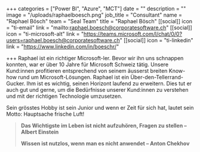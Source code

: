 +++
categories = ["Power BI", "Azure", "MCT"]
date = ""
description = ""
image = "/uploads/raphaelboesch.png"
job_title = "Consultant"
name = "Raphael Bösch"
team = "Seal Team"
title = "Raphael Bösch"
[[social]]
icon = "ti-email"
link = "mailto:raphael.boesch@corporatesoftware.ch"
[[social]]
icon = "ti-microsoft-alt"
link = "https://teams.microsoft.com/l/chat/0/0?users=raphael.boesch@corporatesoftware.ch"
[[social]]
icon = "ti-linkedin"
link = "https://www.linkedin.com/in/boeschr/"

+++
Raphael ist ein richtiger Microsoft-ler. Bevor wir ihn uns schnappen konnten, war er über 10 Jahre für Microsoft Schweiz tätig. Unsere Kund:innen profitieren entsprechend von seinem äusserst breiten Know-how rund um Microsoft-Lösungen. Raphael ist ein Über-den-Tellerrand-Gucker. Ihm ist es wichtig, seinen Horizont laufend zu erweitern. Dies tut er auch gut und gerne, um die Bedürfnisse unserer Kund:innen zu verstehen und mit der richtigen Technologie umzusetzen.

Sein grösstes Hobby ist sein Junior und wenn er Zeit für sich hat, lautet sein Motto: Hauptsache frische Luft!

> **Das Wichtigste im Leben ist nicht aufzuhören, Fragen zu stellen – Albert Einstein**
>
> **Wissen ist nutzlos, wenn man es nicht anwendet – Anton Chekhov**
